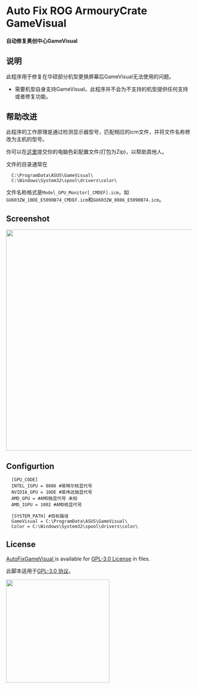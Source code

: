 # Auto Fix ROG ArmouryCrate GameVisual
#### 自动修复奥创中心GameVisual

## 说明

此程序用于修复在华硕部分机型更换屏幕后GameVisual无法使用的问题。

- 需要机型自身支持GameVisual，此程序并不会为不支持的机型提供任何支持或者修复功能。

## 帮助改进

此程序的工作原理是通过检测显示器型号，匹配相应的icm文件，并将文件名称修改为主机的型号。

你可以在[这里](https://github.com/vanted7580/AutoFixGameVisual/discussions/new?category=general)提交你的电脑色彩配置文件(打包为Zip)，以帮助其他人。

文件的目录通常在

      C:\ProgramData\ASUS\GameVisual\
      C:\Windows\System32\spool\drivers\color\

文件名称格式是`Model_GPU_Monitor[_CMDEF].icm`，如`GU603ZW_10DE_E5090B74_CMDEF.icm`和`GU603ZW_8086_E5090B74.icm`。

## Screenshot

<img src="https://upload.cc/i1/2023/07/22/QZkXHo.png" width="600">

## Configurtion
      [GPU_CODE]
      INTEL_IGPU = 8086 #英特尔核显代号
      NVIDIA_GPU = 10DE #英伟达独显代号
      AMD_GPU = #AMD独显代号 未知
      AMD_IGPU = 1002 #AMD核显代号
      
      [SYSTEM_PATH] #目标路径
      GameVisual = C:\ProgramData\ASUS\GameVisual\
      Color = C:\Windows\System32\spool\drivers\color\

## License

[AutoFixGameVisual ]([https://github.com/wqy224491/recoil-control-for-apex/blob/main/VANTED.CC_Recoil_Control_for_Apex.lua](https://github.com/vanted7580/AutoFixGameVisual)) is available for [GPL-3.0 License](https://github.com/vanted7580/AutoFixGameVisual/blob/main/LICENSE) in files.

此脚本适用于[GPL-3.0 协议](https://baike.baidu.com/item/GNU%E9%80%9A%E7%94%A8%E5%85%AC%E5%85%B1%E8%AE%B8%E5%8F%AF%E8%AF%81/393832)。

<img src="https://upload.cc/i1/2023/01/01/0nyLFI.png" width="280">
